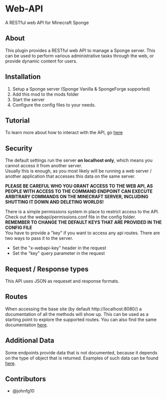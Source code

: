 # Web-API
A RESTful web API for Minecraft Sponge

## About
This plugin provides a RESTful web API to manage a Sponge server.
This can be used to perform various administrative tasks through the web, or provide dynamic content for users.

## Installation
1. Setup a Sponge server (Sponge Vanilla & SpongeForge supported)
2. Add this mod to the mods folder
3. Start the server
4. Configure the config files to your needs.

## Tutorial
To learn more about how to interact with the API, go [here](docs/TUTORIAL.md)

## Security
The default settings run the server **on localhost only**, which means you cannot access it from another server.  
Usually this is enough, as you most likely will be running a web server / another application that accesses this data on the same server.  

**PLEASE BE CAREFUL WHO YOU GRANT ACCESS TO THE WEB API, AS PEOPLE WITH ACCESS TO THE COMMAND ENDPOINT CAN EXECUTE ARBITRARY COMMANDS
ON THE MINECRAFT SERVER, INCLUDING SHUTTING IT DOWN AND DELETING WORLDS!**

There is a simple permissions system in place to restrict access to the API. Check out the webapi/permissions.conf file in the config folder.  
**REMEMBER TO CHANGE THE DEFAULT KEYS THAT ARE PROVIDED IN THE CONFIG FILE**  
You have to provide a "key" if you want to access any api routes. There are two ways to pass it to the server.
* Set the "x-webapi-key" header in the request
* Set the "key" query parameter in the request

## Request / Response types
This API uses JSON as requeset and response formats.

## Routes
When accessing the base site (by default http://localhost:8080/) a documentation of all the methods will show up.
This can be used as a starting point to explore the supported routes. You can also find the same documentation
[here](https://valandur.github.io/Web-API/redoc.html).

## Additional Data
Some endpoints provide data that is not documented, because it depends on the type of object that is returned.
Examples of such data can be found [here](docs/DATA.md).

## Contributors

- @johnfg10
